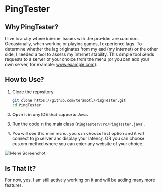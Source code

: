 # PingTester

## Why PingTester?

I live in a city where internet issues with the provider are common. Occasionally, when working or playing games, I experience lags. To determine whether the lag originates from my end (my internet) or the other side, I needed a tool to assess my internet stability. This simple tool sends requests to a server of your choice from the menu (or you can add your own server, for example: www.example.com).

## How to Use?

1. Clone the repository.  
   ```bash
   git clone https://github.com/teramotl/PingTester.git
   cd PingTester
3. Open it in any IDE that supports Java.
4. Run the code in the main class (`PingTester/src/PingTester.java`).

5. You will see this mini menu. you can choose first option and it will connect to jp server and display your latency. OR you can choose custom method where you can enter any website of your choice.
   
![Menu Screenshot](https://github.com/teramotl/pingTester/blob/main/menupicFinal.jpg?raw=true)


## Is That It?

For now, yes. I am still actively working on it and will be adding many more features.


